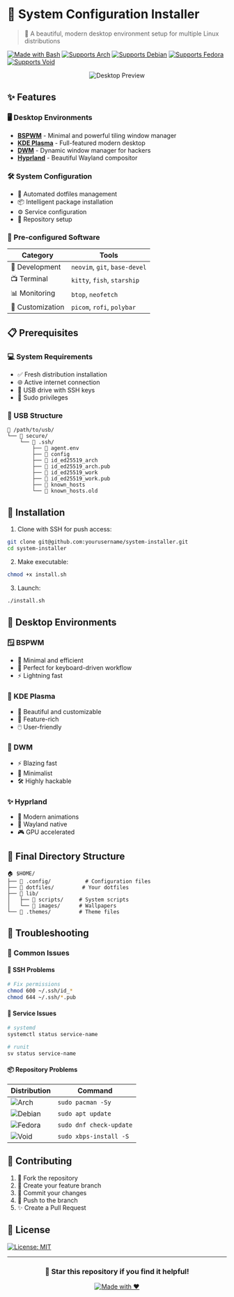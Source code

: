 # 🚀 System Configuration Installer

> 🎨 A beautiful, modern desktop environment setup for multiple Linux distributions

[![Made with Bash](https://img.shields.io/badge/Made%20with-Bash-1f425f.svg)](https://www.gnu.org/software/bash/)
[![Supports Arch](https://img.shields.io/badge/Supports-Arch-1793D1.svg?style=flat&logo=arch-linux)](https://archlinux.org/)
[![Supports Debian](https://img.shields.io/badge/Supports-Debian-A81D33.svg?style=flat&logo=debian)](https://www.debian.org/)
[![Supports Fedora](https://img.shields.io/badge/Supports-Fedora-294172.svg?style=flat&logo=fedora)](https://getfedora.org/)
[![Supports Void](https://img.shields.io/badge/Supports-Void-478061.svg?style=flat)](https://voidlinux.org/)

<div align="center">
  <img src="/api/placeholder/800/400" alt="Desktop Preview">
</div>

## ✨ Features

### 🖥️ Desktop Environments
- **[BSPWM](https://github.com/baskerville/bspwm)** - Minimal and powerful tiling window manager
- **[KDE Plasma](https://kde.org/plasma-desktop)** - Full-featured modern desktop
- **[DWM](https://dwm.suckless.org)** - Dynamic window manager for hackers
- **[Hyprland](https://hyprland.org)** - Beautiful Wayland compositor

### 🛠️ System Configuration
- 📁 Automated dotfiles management
- 📦 Intelligent package installation
- ⚙️ Service configuration
- 🔧 Repository setup

### 🎯 Pre-configured Software
| Category | Tools |
|----------|-------|
| 🔨 Development | `neovim`, `git`, `base-devel` |
| 📺 Terminal | `kitty`, `fish`, `starship` |
| 📊 Monitoring | `btop`, `neofetch` |
| 🎨 Customization | `picom`, `rofi`, `polybar` |

## 📋 Prerequisites

### 💻 System Requirements
- ✅ Fresh distribution installation
- 🌐 Active internet connection
- 💾 USB drive with SSH keys
- 👑 Sudo privileges

### 📂 USB Structure
```
📁 /path/to/usb/
└── 📁 secure/
    └── 📁 .ssh/
        ├── 📄 agent.env
        ├── 📄 config
        ├── 🔑 id_ed25519_arch
        ├── 🔑 id_ed25519_arch.pub
        ├── 🔑 id_ed25519_work
        ├── 🔑 id_ed25519_work.pub
        ├── 📄 known_hosts
        └── 📄 known_hosts.old
```

## 🚀 Installation

1. Clone with SSH for push access:
```bash
git clone git@github.com:yourusername/system-installer.git
cd system-installer
```

2. Make executable:
```bash
chmod +x install.sh
```

3. Launch:
```bash
./install.sh
```

## 🎨 Desktop Environments

### 🪟 BSPWM
- 📱 Minimal and efficient
- 🎯 Perfect for keyboard-driven workflow
- ⚡ Lightning fast

### 💫 KDE Plasma
- 🎨 Beautiful and customizable
- 🔧 Feature-rich
- 🖱️ User-friendly

### 🎯 DWM
- ⚡ Blazing fast
- 💪 Minimalist
- 🛠️ Highly hackable

### ✨ Hyprland
- 🌟 Modern animations
- 📱 Wayland native
- 🎮 GPU accelerated

## 📁 Final Directory Structure

```
🏠 $HOME/
├── 📁 .config/           # Configuration files
├── 📁 dotfiles/         # Your dotfiles
├── 📁 lib/
│   ├── 📁 scripts/     # System scripts
│   └── 📁 images/      # Wallpapers
└── 📁 .themes/         # Theme files
```

## 🔧 Troubleshooting

### 🚨 Common Issues

#### 🔑 SSH Problems
```bash
# Fix permissions
chmod 600 ~/.ssh/id_*
chmod 644 ~/.ssh/*.pub
```

#### 🔄 Service Issues
```bash
# systemd
systemctl status service-name

# runit
sv status service-name
```

#### 📦 Repository Problems
Distribution | Command
-------------|----------
![Arch](https://img.shields.io/badge/Arch-1793D1?logo=arch-linux) | `sudo pacman -Sy`
![Debian](https://img.shields.io/badge/Debian-A81D33?logo=debian) | `sudo apt update`
![Fedora](https://img.shields.io/badge/Fedora-294172?logo=fedora) | `sudo dnf check-update`
![Void](https://img.shields.io/badge/Void-478061) | `sudo xbps-install -S`

## 🤝 Contributing

1. 🔀 Fork the repository
2. 🌿 Create your feature branch
3. 💾 Commit your changes
4. 🚀 Push to the branch
5. ✨ Create a Pull Request

## 📜 License

[![License: MIT](https://img.shields.io/badge/License-MIT-yellow.svg)](https://opensource.org/licenses/MIT)

---

<div align="center">
  
### 🌟 Star this repository if you find it helpful!

[![Made with ❤️](https://img.shields.io/badge/Made%20with-%E2%9D%A4%EF%B8%8F-red.svg)](https://github.com/yourusername)
</div>
